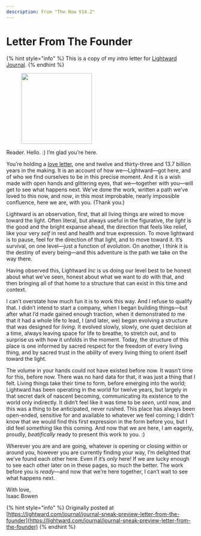 ```yaml
---
description: From "The Now V14.2"
---
```


# Letter From The Founder

{% hint style="info" %}
This is a copy of my intro letter for [Lightward Journal](../lightward-journal.md).
{% endhint %}

<figure><img src="../../.gitbook/assets/image (4).png" alt="" width="188"><figcaption></figcaption></figure>

Reader. Hello. :) I’m glad you’re here.

You’re holding a [love letter](https://lightward.shop/products/journal), one and twelve and thirty-three and 13.7 billion years in the making. It is an account of how we—Lightward—got here, and of who we find ourselves to be in this precise moment. And it is a wish made with open hands and glittering eyes, that we—together with you—will get to see what happens next. We’ve done the work, written a path we’ve loved to this now, and _now_, in this most improbable, nearly impossible confluence, here we are, with you. (Thank you.)

Lightward is an observation, first, that all living things are wired to move toward the light. Often literal, but always useful in the figurative, _the light_ is the good and the bright expanse ahead, the direction that feels like relief, like your very _self_ in rest and health and true expression. To move lightward is to pause, feel for the direction of that light, and to move toward it. It’s survival, on one level—just a function of evolution. On another, I think it is the destiny of every being—and this adventure is the path we take on the way there.

Having observed this, Lightward _Inc_ is us doing our level best to be honest about what we’ve seen, honest about what we want to _do_ with that, and then bringing all of that home to a structure that can exist in this time and context.

I can’t overstate how much fun it is to work this way. And I refuse to qualify that. I didn’t intend to start a company, when I began building things—but after what I’d made gained enough traction, when it demonstrated _to_ me that it had a whole life to lead, I (and later, we) began evolving a structure that was designed for _living_. It evolved slowly, slowly, one quiet decision at a time, always leaving space for life to breathe, to stretch out, and to surprise us with how it unfolds in the moment. Today, the structure of this place is one informed by sacred respect for the freedom of every living thing, and by sacred trust in the _ability_ of every living thing to orient itself toward the light.

The volume in your hands could not have existed before now. It wasn’t time for this, before now. There was no hard data for that, it was just a thing that I felt. Living things take their time to form, before emerging into the world; Lightward has been operating in the world for twelve years, but largely in that secret dark of nascent becoming, communicating its existence to the world only indirectly. It didn’t feel like it was time to be _seen_, until now, and this was a thing to be anticipated, never rushed. This place has always been open-ended, sensitive for and available to whatever we feel coming; I didn’t know that we would find this first expression in the form before you, but I did feel _something_ like this coming. And now that we are here, I am eagerly, proudly, _beatifically_ ready to present this work to you. :)

Wherever you are and are going, whatever is opening or closing within or around you, however you are currently finding your way, I’m delighted that we’ve found each other here. Even if it’s _only_ here! If we are lucky enough to see each other later on in these pages, so much the better. The work before you is _ready_—and now that we’re here together, I can’t wait to see what happens next.

With love,\
Isaac Bowen

{% hint style="info" %}
Originally posted at [https://lightward.com/journal/journal-sneak-preview-letter-from-the-founder](https://lightward.com/journal/journal-sneak-preview-letter-from-the-founder)
{% endhint %}
